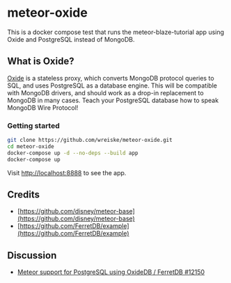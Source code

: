 # meteor-oxide

This is a docker compose test that runs the meteor-blaze-tutorial app using Oxide and PostgreSQL instead of MongoDB.

## What is Oxide?

[Oxide](https://github.com/fcoury/oxide) is a stateless proxy, which converts MongoDB protocol queries to SQL, and uses PostgreSQL as a database engine. This will be compatible with MongoDB drivers, and should work as a drop-in replacement to MongoDB in many cases. Teach your PostgreSQL database how to speak MongoDB Wire Protocol!

### Getting started

```bash
git clone https://github.com/wreiske/meteor-oxide.git
cd meteor-oxide
docker-compose up -d --no-deps --build app
docker-compose up
```

Visit [http://localhost:8888](http://localhost:8888) to see the app.

## Credits

- [https://github.com/disney/meteor-base](https://github.com/disney/meteor-base)
- [https://github.com/FerretDB/example](https://github.com/FerretDB/example)

## Discussion

- [Meteor support for PostgreSQL using OxideDB / FerretDB #12150](https://github.com/meteor/meteor/discussions/12150)